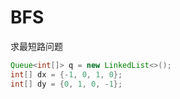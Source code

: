 # BFS

求最短路问题

```java
Queue<int[]> q = new LinkedList<>();
int[] dx = {-1, 0, 1, 0};
int[] dy = {0, 1, 0, -1};

```

